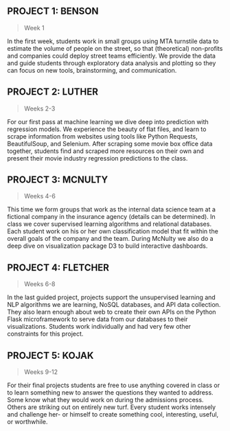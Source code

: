 ## PROJECT 1: BENSON

> Week 1

In the first week, students work in small groups using MTA turnstile
data to estimate the volume of people on the street, so that
(theoretical) non-profits and companies could deploy street teams
efficiently. We provide the data and guide students through
exploratory data analysis and plotting so they can focus on new tools,
brainstorming, and communication.


## PROJECT 2: LUTHER

> Weeks 2-3

For our first pass at machine learning we dive deep into prediction
with regression models. We experience the beauty of flat files, and
learn to scrape information from websites using tools like Python
Requests, BeautifulSoup, and Selenium. After scraping some movie box
office data together, students find and scraped more resources on
their own and present their movie industry regression predictions to
the class.


## PROJECT 3: MCNULTY

> Weeks 4-6

This time we form groups that work as the internal data science team
at a fictional company in the insurance agency (details can be
determined). In class we cover supervised learning algorithms and
relational databases. Each student work on his or her own
classification model that fit within the overall goals of the company
and the team. During McNulty we also do a deep dive on visualization
package D3 to build interactive dashboards.


## PROJECT 4: FLETCHER

> Weeks 6-8

In the last guided project, projects support the unsupervised learning
and NLP algorithms we are learning, NoSQL databases, and API data
collection. They also learn enough about web to create their own APIs
on the Python Flask microframework to serve data from our databases to
their visualizations. Students work individually and had very few
other constraints for this project.


## PROJECT 5: KOJAK

> Weeks 9-12

For their final projects students are free to use anything covered in
class or to learn something new to answer the questions they wanted to
address. Some know what they would work on during the admissions
process. Others are striking out on entirely new turf. Every student
works intensely and challenge her- or himself to create something
cool, interesting, useful, or worthwhile.
